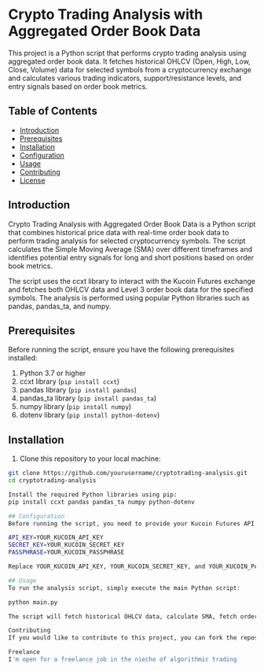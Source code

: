 # Crypto Trading Analysis with Aggregated Order Book Data

This project is a Python script that performs crypto trading analysis using aggregated order book data. It fetches historical OHLCV (Open, High, Low, Close, Volume) data for selected symbols from a cryptocurrency exchange and calculates various trading indicators, support/resistance levels, and entry signals based on order book metrics.

## Table of Contents
- [Introduction](#introduction)
- [Prerequisites](#prerequisites)
- [Installation](#installation)
- [Configuration](#configuration)
- [Usage](#usage)
- [Contributing](#contributing)
- [License](#license)

## Introduction

Crypto Trading Analysis with Aggregated Order Book Data is a Python script that combines historical price data with real-time order book data to perform trading analysis for selected cryptocurrency symbols. The script calculates the Simple Moving Average (SMA) over different timeframes and identifies potential entry signals for long and short positions based on order book metrics.

The script uses the ccxt library to interact with the Kucoin Futures exchange and fetches both OHLCV data and Level 3 order book data for the specified symbols. The analysis is performed using popular Python libraries such as pandas, pandas_ta, and numpy.

## Prerequisites

Before running the script, ensure you have the following prerequisites installed:

1. Python 3.7 or higher
2. ccxt library (`pip install ccxt`)
3. pandas library (`pip install pandas`)
4. pandas_ta library (`pip install pandas_ta`)
5. numpy library (`pip install numpy`)
6. dotenv library (`pip install python-dotenv`)

## Installation

1. Clone this repository to your local machine:

```bash
git clone https://github.com/yourusername/cryptotrading-analysis.git
cd cryptotrading-analysis

Install the required Python libraries using pip:
pip install ccxt pandas pandas_ta numpy python-dotenv

## Configuration
Before running the script, you need to provide your Kucoin Futures API credentials in the .env file. Create a new file named .env in the project root directory and add the following lines:

API_KEY=YOUR_KUCOIN_API_KEY
SECRET_KEY=YOUR_KUCOIN_SECRET_KEY
PASSPHRASE=YOUR_KUCOIN_PASSPHRASE

Replace YOUR_KUCOIN_API_KEY, YOUR_KUCOIN_SECRET_KEY, and YOUR_KUCOIN_PASSPHRASE with your actual Kucoin Futures API credentials. (Passphrase is not your trading passwords)

## Usage
To run the analysis script, simply execute the main Python script:

python main.py

The script will fetch historical OHLCV data, calculate SMA, fetch order book data, and analyze the trading signals for the specified symbols and timeframes. The analysis results will be displayed on the console, and the script will keep running to provide real-time updates at regular intervals.

Contributing
If you would like to contribute to this project, you can fork the repository and create a pull request with your proposed changes. 

Freelance
I'm open for a freelance job in the nieche of algorithmic trading 


